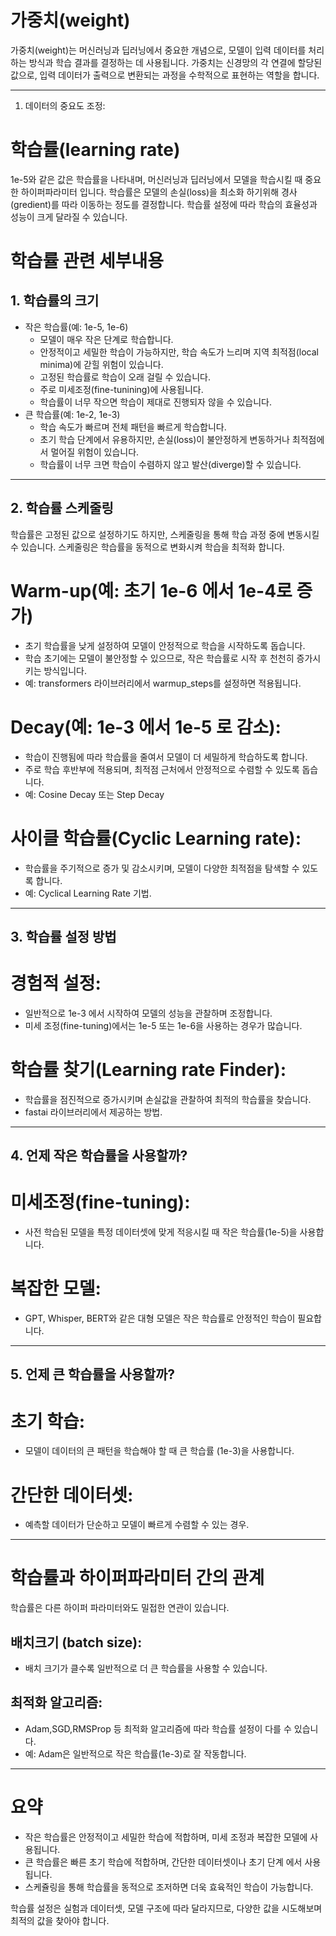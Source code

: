 # 가중치(weight)
가중치(weight)는 머신러닝과 딥러닝에서 중요한 개념으로, 모델이 입력 데이터를 처리하는 방식과 학습 결과를 결정하는 데 사용됩니다.
가중치는 신경망의 각 연결에 할당된 값으로, 입력 데이터가 출력으로 변환되는 과정을 수학적으로 표현하는 역할을 합니다.

---

1. 데이터의 중요도 조정:


# 학습률(learning rate)
1e-5와 같은 값은 학습률을 나타내며, 머신러닝과 딥러닝에서 모델을 학습시킬 때 중요한 하이퍼파라미터 입니다. 학습률은 모델의 손실(loss)을 
최소화 하기위해 경사(gredient)를 따라 이동하는 정도를 결정합니다. 학습률 설정에 따라 학습의 효율성과 성능이 크게 달라질 수 있습니다.

# 학습률 관련 세부내용
## 1. 학습률의 크기
- 작은 학습률(예: 1e-5, 1e-6)
  - 모델이 매우 작은 단계로 학습합니다.
  - 안정적이고 세밀한 학습이 가능하지만, 학습 속도가 느리며 지역 최적점(local minima)에 갇힐 위험이 있습니다.
  - 고정된 학습률로 학습이 오래 걸릴 수 있습니다.
  - 주로 미세조정(fine-tunining)에 사용됩니다.
  - 학습률이 너무 작으면 학습이 제대로 진행되자 않을 수 있습니다.
- 큰 학습률(예: 1e-2, 1e-3)
  - 학습 속도가 빠르며 전체 패턴을 빠르게 학습합니다.
  - 초기 학습 단계에서 유용하지만, 손실(loss)이 불안정하게 변동하거나 최적점에서 멀어질 위험이 있습니다.
  - 학습률이 너무 크면 학습이 수렴하지 않고 발산(diverge)할 수 있습니다.

---

## 2. 학습률 스케줄링
  학습률은 고정된 값으로 설정하기도 하지만, 스케줄링을 통해 학습 과정 중에 변동시킬 수 있습니다. 스케줄링은 학습률을 동적으로 변화시켜
  학습을 최적화 합니다.
  # Warm-up(예: 초기 1e-6 에서 1e-4로 증가)
  - 초기 학습률을 낮게 설정하여 모델이 안정적으로 학습을 시작하도록 돕습니다.
  - 학습 초기에는 모델이 불안정할 수 있으므로, 작은 학습률로 시작 후 천천히 증가시키는 방식입니다.
  - 예: transformers 라이브러리에서 warmup_steps를 설정하면 적용됩니다.
  # Decay(예: 1e-3 에서 1e-5 로 감소):
  - 학습이 진행됨에 따라 학습률을 줄여서 모델이 더 세밀하게 학습하도록 합니다.
  - 주로 학습 후반부에 적용되며, 최적점 근처에서 안정적으로 수렴할 수 있도록 돕습니다.
  - 예: Cosine Decay 또는 Step Decay
  # 사이클 학습률(Cyclic Learning rate):
  - 학습률을 주기적으로 증가 및 감소시키며, 모델이 다양한 최적점을 탐색할 수 있도록 합니다.
  - 예: Cyclical Learning Rate 기법.

---

## 3. 학습률 설정 방법
 # 경험적 설정:
 - 일반적으로 1e-3 에서 시작하여 모델의 성능을 관찰하며 조정합니다.
 - 미세 조정(fine-tuning)에서는 1e-5 또는 1e-6을 사용하는 경우가 많습니다.
 # 학습률 찾기(Learning rate Finder):
 - 학습률을 점진적으로 증가시키며 손실값을 관찰하여 최적의 학습률을 찾습니다.
 - fastai 라이브러리에서 제공하는 방법.

---
   
## 4. 언제 작은 학습률을 사용할까?
 # 미세조정(fine-tuning):
   - 사전 학습된 모델을 특정 데이터셋에 맞게 적응시킬 때 작은 학습률(1e-5)을 사용합니다.
 # 복잡한 모델:
   - GPT, Whisper, BERT와 같은 대형 모델은 작은 학습률로 안정적인 학습이 필요합니다.

---

## 5. 언제 큰 학습률을 사용할까?
 # 초기 학습:
   - 모델이 데이터의 큰 패턴을 학습해야 할 때 큰 학습률 (1e-3)을 사용합니다.
 # 간단한 데이터셋:
   - 예측할 데이터가 단순하고 모델이 빠르게 수렴할 수 있는 경우.

---

# 학습률과 하이퍼파라미터 간의 관계
학습률은 다른 하이퍼 파라미터와도 밀접한 연관이 있습니다.
## 배치크기 (batch size):
  - 배치 크기가 클수록 일반적으로 더 큰 학습률을 사용할 수 있습니다.
## 최적화 알고리즘:
  -  Adam,SGD,RMSProp 등 최적화 알고리즘에 따라 학습률 설정이 다를 수 있습니다.
  -  예: Adam은 일반적으로 작은 학습률(1e-3)로 잘 작동합니다.
 
 ---
 # 요약
 - 작은 학습률은 안정적이고 세밀한 학습에 적합하며, 미세 조정과 복잡한 모델에 사용됩니다.
 - 큰 학습률은 빠른 초기 학습에 적합하며, 간단한 데이터셋이나 초기 단계 에서 사용됩니다.
 - 스케쥴링을 통해 학습률을 동적으로 조저하면 더욱 효육적인 학습이 가능합니다.

학습률 설정은 실험과 데이터셋, 모델 구조에 따라 달라지므로, 다양한 값을 시도해보며 최적의 값을 찾아야 합니다.
     

